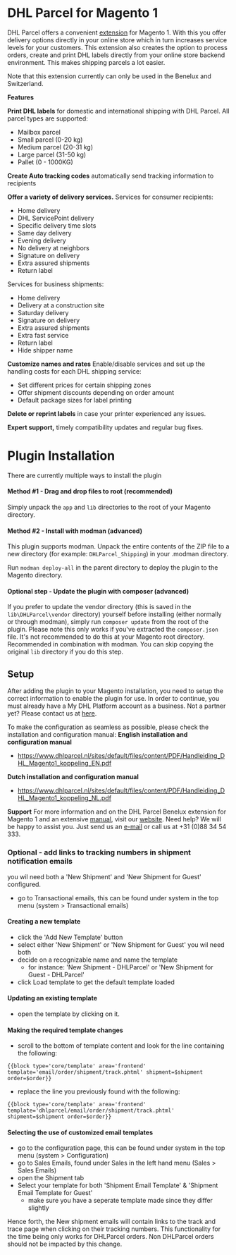 # DHL Parcel for Magento 1 

DHL Parcel offers a convenient [extension](https://www.dhlparcel.nl/en/business/plug-ins) for Magento 1. With this you offer delivery options directly in your online store which in turn increases service levels for your customers. This extension also creates the option to process orders, create and print DHL labels directly from your online store backend environment. This makes shipping parcels a lot easier.

Note that this extension currently can only be used in the Benelux and Switzerland.

**Features**

**Print DHL labels** for domestic and international shipping with DHL Parcel. All parcel types are supported:
- Mailbox parcel
- Small parcel (0-20 kg)
- Medium parcel (20-31 kg)
- Large parcel (31-50 kg)
- Pallet (0 - 1000KG)

**Create Auto tracking codes** automatically send tracking information to recipients

**Offer a variety of delivery services.**
Services for consumer recipients:
- Home delivery
- DHL ServicePoint delivery
- Specific delivery time slots
- Same day delivery
- Evening delivery
- No delivery at neighbors
- Signature on delivery
- Extra assured shipments
- Return label

Services for business shipments:
- Home delivery
- Delivery at a construction site
- Saturday delivery
- Signature on delivery
- Extra assured shipments
- Extra fast service
- Return label
- Hide shipper name

**Customize names and rates**
Enable/disable services and set up the handling costs for each DHL shipping service:
- Set different prices for certain shipping zones
- Offer shipment discounts depending on order amount
- Default package sizes for label printing

**Delete or reprint labels**  in case your printer experienced any issues.

**Expert support,** timely compatibility updates and regular bug fixes.

# Plugin Installation
There are currently multiple ways to install the plugin

#### Method #1 - Drag and drop files to root (recommended)
Simply unpack the `app` and `lib` directories to the root of your Magento directory.

#### Method #2 - Install with modman (advanced)
This plugin supports modman.
Unpack the entire contents of the ZIP file to a new directory (for example: `DHLParcel_Shipping`) in your .modman directory.

Run `modman deploy-all` in the parent directory to deploy the plugin to the Magento directory.

#### Optional step - Update the plugin with composer (advanced)
If you prefer to update the vendor directory (this is saved in the `lib\DHLParcel\vendor` directory) yourself before installing (either normally or through modman), simply run `composer update` from the root of the plugin. Please note this only works if you've extracted the `composer.json` file. It's not recommended to do this at your Magento root directory. Recommended in combination with modman. You can skip copying the original `lib` directory if you do this step.

## Setup
After adding the plugin to your Magento installation, you need to setup the correct information to enable the plugin for use.
In order to continue, you must already have a My DHL Platform account as a business. Not a partner yet? Please contact us at [here](https://www.dhlparcel.nl/nl/offerte-aanvragen-dhl-parcel).

To make the configuration as seamless as possible, please check the installation and configuration manual:
**English installation and configuration manual**
- https://www.dhlparcel.nl/sites/default/files/content/PDF/Handleiding_DHL_Magento1_koppeling_EN.pdf

**Dutch installation and configuration manual**
- https://www.dhlparcel.nl/sites/default/files/content/PDF/Handleiding_DHL_Magento1_koppeling_NL.pdf

**Support**
For more information and on the DHL Parcel Benelux extension for Magento 1 and an extensive [manual](https://www.dhlparcel.nl/sites/default/files/content/PDF/Handleiding_DHL_Magento1_koppeling_EN.pdf), visit our [website](https://www.dhlparcel.nl/en/business/plug-ins). Need help? We will be happy to assist you. Just send us an [e-mail](mailto:cimparcel@dhl.com) or call us at +31 (0)88 34 54 333.

### Optional - add links to tracking numbers in shipment notification emails
you wil need both a 'New Shipment' and 'New Shipment for Guest' configured. 
- go to Transactional emails, this can be found under system in the top menu (system > Transactional emails)

#### Creating a new template
- click the 'Add New Template' button
- select either 'New Shipment' or 'New Shipment for Guest' you wil need both
- decide on a recognizable name and name the template
    - for instance: 'New Shipment - DHLParcel' or 'New Shipment for Guest - DHLParcel'
- click Load template to get the default template loaded

#### Updating an existing template
- open the template by clicking on it.

#### Making the required template changes
- scroll to the bottom of template content and look for the line containing the following:
```
{{block type='core/template' area='frontend' template='email/order/shipment/track.phtml' shipment=$shipment order=$order}}
```
- replace the line you previously found with the following:
```
{{block type='core/template' area='frontend' template='dhlparcel/email/order/shipment/track.phtml' shipment=$shipment order=$order}}
```

#### Selecting the use of customized email templates
- go to the configuration page, this can be found under system in the top menu (system > Configuration)
- go to Sales Emails, found under Sales in the left hand menu (Sales > Sales Emails)
- open the Shipment tab
- Select your template for both 'Shipment Email Template' & 'Shipment Email Template for Guest'
    - make sure you have a seperate template made since they differ slightly

Hence forth, the New shipment emails will contain links to the track and trace page when clicking on their tracking numbers.
This functionality for the time being only works for DHLParcel orders.
Non DHLParcel orders should not be impacted by this change.